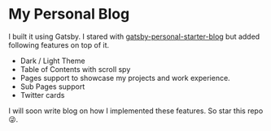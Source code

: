 My Personal Blog
================

I built it using Gatsby. I stared with [gatsby-personal-starter-blog](https://github.com/thomaswang/gatsby-personal-starter-blog) but added following features on top of it.

- Dark / Light Theme
- Table of Contents with scroll spy
- Pages support to showcase my projects and work experience.
- Sub Pages support
- Twitter cards

I will soon write blog on how I implemented these features. So star this repo :stuck_out_tongue_winking_eye:.
